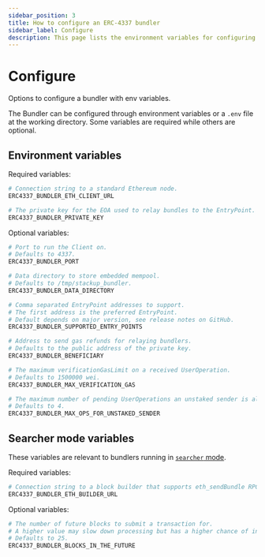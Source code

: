 ```yaml
---
sidebar_position: 3
title: How to configure an ERC-4337 bundler
sidebar_label: Configure
description: This page lists the environment variables for configuring a local EIP-4337 bundler using stackup-bundler
---
```


# Configure

Options to configure a bundler with env variables.

The Bundler can be configured through environment variables or a `.env` file at the working directory. Some variables are required while others are optional.

## Environment variables

Required variables:

```bash
# Connection string to a standard Ethereum node.
ERC4337_BUNDLER_ETH_CLIENT_URL

# The private key for the EOA used to relay bundles to the EntryPoint.
ERC4337_BUNDLER_PRIVATE_KEY
```

Optional variables:

```bash
# Port to run the Client on.
# Defaults to 4337.
ERC4337_BUNDLER_PORT

# Data directory to store embedded mempool.
# Defaults to /tmp/stackup_bundler.
ERC4337_BUNDLER_DATA_DIRECTORY

# Comma separated EntryPoint addresses to support.
# The first address is the preferred EntryPoint.
# Default depends on major version, see release notes on GitHub.
ERC4337_BUNDLER_SUPPORTED_ENTRY_POINTS

# Address to send gas refunds for relaying bundlers.
# Defaults to the public address of the private key.
ERC4337_BUNDLER_BENEFICIARY

# The maximum verificationGasLimit on a received UserOperation.
# Defaults to 1500000 wei.
ERC4337_BUNDLER_MAX_VERIFICATION_GAS

# The maximum number of pending UserOperations an unstaked sender is allowed.
# Defaults to 4.
ERC4337_BUNDLER_MAX_OPS_FOR_UNSTAKED_SENDER
```

## Searcher mode variables

These variables are relevant to bundlers running in [`searcher` mode](./introduction#modes).

Required variables:

```bash
# Connection string to a block builder that supports eth_sendBundle RPC.
ERC4337_BUNDLER_ETH_BUILDER_URL
```

Optional variables:

```bash
# The number of future blocks to submit a transaction for.
# A higher value may slow down processing but has a higher chance of inclusion.
# Defaults to 25.
ERC4337_BUNDLER_BLOCKS_IN_THE_FUTURE
```
